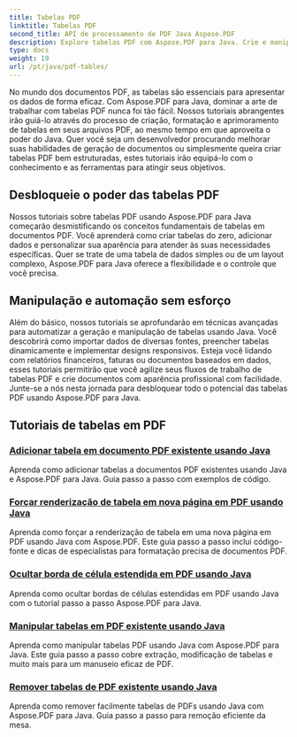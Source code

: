 ```yaml
---
title: Tabelas PDF
linktitle: Tabelas PDF
second_title: API de processamento de PDF Java Aspose.PDF
description: Explore tabelas PDF com Aspose.PDF para Java. Crie e manipule tabelas em seus documentos PDF sem esforço.
type: docs
weight: 19
url: /pt/java/pdf-tables/
---
```


No mundo dos documentos PDF, as tabelas são essenciais para apresentar os dados de forma eficaz. Com Aspose.PDF para Java, dominar a arte de trabalhar com tabelas PDF nunca foi tão fácil. Nossos tutoriais abrangentes irão guiá-lo através do processo de criação, formatação e aprimoramento de tabelas em seus arquivos PDF, ao mesmo tempo em que aproveita o poder do Java. Quer você seja um desenvolvedor procurando melhorar suas habilidades de geração de documentos ou simplesmente queira criar tabelas PDF bem estruturadas, estes tutoriais irão equipá-lo com o conhecimento e as ferramentas para atingir seus objetivos.

## Desbloqueie o poder das tabelas PDF

Nossos tutoriais sobre tabelas PDF usando Aspose.PDF para Java começarão desmistificando os conceitos fundamentais de tabelas em documentos PDF. Você aprenderá como criar tabelas do zero, adicionar dados e personalizar sua aparência para atender às suas necessidades específicas. Quer se trate de uma tabela de dados simples ou de um layout complexo, Aspose.PDF para Java oferece a flexibilidade e o controle que você precisa.

## Manipulação e automação sem esforço

Além do básico, nossos tutoriais se aprofundarão em técnicas avançadas para automatizar a geração e manipulação de tabelas usando Java. Você descobrirá como importar dados de diversas fontes, preencher tabelas dinamicamente e implementar designs responsivos. Esteja você lidando com relatórios financeiros, faturas ou documentos baseados em dados, esses tutoriais permitirão que você agilize seus fluxos de trabalho de tabelas PDF e crie documentos com aparência profissional com facilidade. Junte-se a nós nesta jornada para desbloquear todo o potencial das tabelas PDF usando Aspose.PDF para Java.

## Tutoriais de tabelas em PDF
### [Adicionar tabela em documento PDF existente usando Java](./add-table-in-existing-pdf-document-using-java/)
Aprenda como adicionar tabelas a documentos PDF existentes usando Java e Aspose.PDF para Java. Guia passo a passo com exemplos de código.
### [Forçar renderização de tabela em nova página em PDF usando Java](./force-table-rendering-on-new-page-in-pdf-using-java/)
Aprenda como forçar a renderização de tabela em uma nova página em PDF usando Java com Aspose.PDF. Este guia passo a passo inclui código-fonte e dicas de especialistas para formatação precisa de documentos PDF.
### [Ocultar borda de célula estendida em PDF usando Java](./hide-spanned-cell-border-in-pdf-using-java/)
Aprenda como ocultar bordas de células estendidas em PDF usando Java com o tutorial passo a passo Aspose.PDF para Java.
### [Manipular tabelas em PDF existente usando Java](./manipulate-tables-in-existing-pdf-using-java/)
Aprenda como manipular tabelas PDF usando Java com Aspose.PDF para Java. Este guia passo a passo cobre extração, modificação de tabelas e muito mais para um manuseio eficaz de PDF.
### [Remover tabelas de PDF existente usando Java](./remove-tables-from-existing-pdf-using-java/)
Aprenda como remover facilmente tabelas de PDFs usando Java com Aspose.PDF para Java. Guia passo a passo para remoção eficiente da mesa.